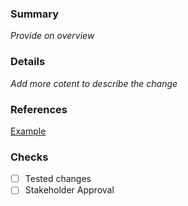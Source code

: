 ### Summary

_Provide on overview_

### Details

_Add more cotent to describe the change_

### References

[Example](duckduckgo.com)

### Checks

- [ ] Tested changes
- [ ] Stakeholder Approval

